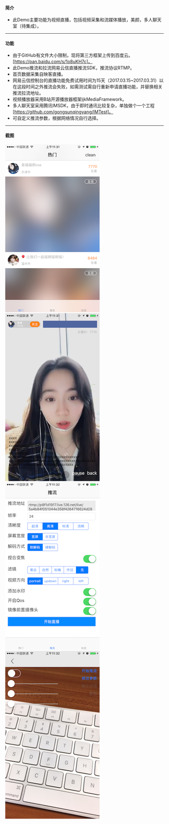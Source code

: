 #### 简介

- 此Demo主要功能为视频直播，包括视频采集和流媒体播放，美颜，多人聊天室（待集成）。

------------

#### 功能
- 由于GitHub有文件大小限制，现将第三方框架上传到百度云。[https://pan.baidu.com/s/1o8uKH7c]。
- 此Demo推流和拉流网易云信直播推流SDK，推流协议RTMP。
- 首页数据采集自映客直播。
- 网易云信控制台的直播功能免费试用时间为15天（2017.03.15~2017.03.31）以在这段时间之外推流会失败，如需测试需自行重新申请直播功能，并替换相关推流拉流地址。
- 视频播放器采用B站开源播放器框架ijkMediaFramework。
- 多人聊天室采用腾讯IMSDK，由于即时通讯比较复杂，单独做个一个工程[https://github.com/gongsunqingyang/IMTest]。
- 可自定义推流参数，根据网络情况自行选择。

----------------

#### 截图
![enter image description here](https://github.com/gongsunqingyang/MYLiveTest/blob/master/ScreenShot/IMG_0014.PNG)
![enter image description here](https://github.com/gongsunqingyang/MYLiveTest/blob/master/ScreenShot/IMG_0015.PNG)
![enter image description here](https://github.com/gongsunqingyang/MYLiveTest/blob/master/ScreenShot/IMG_0016.PNG)
![enter image description here](https://github.com/gongsunqingyang/MYLiveTest/blob/master/ScreenShot/IMG_0017.PNG)
